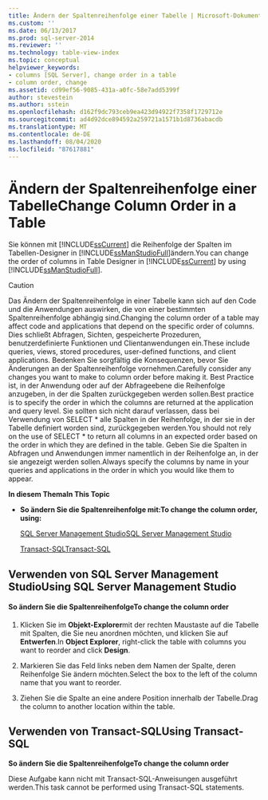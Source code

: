 ```yaml
---
title: Ändern der Spaltenreihenfolge einer Tabelle | Microsoft-Dokumentation
ms.custom: ''
ms.date: 06/13/2017
ms.prod: sql-server-2014
ms.reviewer: ''
ms.technology: table-view-index
ms.topic: conceptual
helpviewer_keywords:
- columns [SQL Server], change order in a table
- column order, change
ms.assetid: cd99ef56-9085-431a-a0fc-58e7add5399f
author: stevestein
ms.author: sstein
ms.openlocfilehash: d162f9dc793ceb9ea423d94922f7358f1729712e
ms.sourcegitcommit: ad4d92dce894592a259721a1571b1d8736abacdb
ms.translationtype: MT
ms.contentlocale: de-DE
ms.lasthandoff: 08/04/2020
ms.locfileid: "87617881"
---
```

# <a name="change-column-order-in-a-table"></a><span data-ttu-id="c1493-102">Ändern der Spaltenreihenfolge einer Tabelle</span><span class="sxs-lookup"><span data-stu-id="c1493-102">Change Column Order in a Table</span></span>
  <span data-ttu-id="c1493-103">Sie können mit [!INCLUDE[ssCurrent](../../includes/sscurrent-md.md)] die Reihenfolge der Spalten im Tabellen-Designer in [!INCLUDE[ssManStudioFull](../../includes/ssmanstudiofull-md.md)]ändern.</span><span class="sxs-lookup"><span data-stu-id="c1493-103">You can change the order of columns in Table Designer in [!INCLUDE[ssCurrent](../../includes/sscurrent-md.md)] by using [!INCLUDE[ssManStudioFull](../../includes/ssmanstudiofull-md.md)].</span></span>  
  
> [!CAUTION]  
>  <span data-ttu-id="c1493-104">Das Ändern der Spaltenreihenfolge in einer Tabelle kann sich auf den Code und die Anwendungen auswirken, die von einer bestimmten Spaltenreihenfolge abhängig sind.</span><span class="sxs-lookup"><span data-stu-id="c1493-104">Changing the column order of a table may affect code and applications that depend on the specific order of columns.</span></span> <span data-ttu-id="c1493-105">Dies schließt Abfragen, Sichten, gespeicherte Prozeduren, benutzerdefinierte Funktionen und Clientanwendungen ein.</span><span class="sxs-lookup"><span data-stu-id="c1493-105">These include queries, views, stored procedures, user-defined functions, and client applications.</span></span> <span data-ttu-id="c1493-106">Bedenken Sie sorgfältig die Konsequenzen, bevor Sie Änderungen an der Spaltenreihenfolge vornehmen.</span><span class="sxs-lookup"><span data-stu-id="c1493-106">Carefully consider any changes you want to make to column order before making it.</span></span> <span data-ttu-id="c1493-107">Best Practice ist, in der Anwendung oder auf der Abfrageebene die Reihenfolge anzugeben, in der die Spalten zurückgegeben werden sollen.</span><span class="sxs-lookup"><span data-stu-id="c1493-107">Best practice is to specify the order in which the columns are returned at the application and query level.</span></span> <span data-ttu-id="c1493-108">Sie sollten sich nicht darauf verlassen, dass bei Verwendung von SELECT \* alle Spalten in der Reihenfolge, in der sie in der Tabelle definiert worden sind, zurückgegeben werden.</span><span class="sxs-lookup"><span data-stu-id="c1493-108">You should not rely on the use of SELECT \* to return all columns in an expected order based on the order in which they are defined in the table.</span></span> <span data-ttu-id="c1493-109">Geben Sie die Spalten in Abfragen und Anwendungen immer namentlich in der Reihenfolge an, in der sie angezeigt werden sollen.</span><span class="sxs-lookup"><span data-stu-id="c1493-109">Always specify the columns by name in your queries and applications in the order in which you would like them to appear.</span></span>  
  
 <span data-ttu-id="c1493-110">**In diesem Thema**</span><span class="sxs-lookup"><span data-stu-id="c1493-110">**In This Topic**</span></span>  
  
-   <span data-ttu-id="c1493-111">**So ändern Sie die Spaltenreihenfolge mit:**</span><span class="sxs-lookup"><span data-stu-id="c1493-111">**To change the column order, using:**</span></span>  
  
     [<span data-ttu-id="c1493-112">SQL Server Management Studio</span><span class="sxs-lookup"><span data-stu-id="c1493-112">SQL Server Management Studio</span></span>](#SSMSProcedure)  
  
     [<span data-ttu-id="c1493-113">Transact-SQL</span><span class="sxs-lookup"><span data-stu-id="c1493-113">Transact-SQL</span></span>](#TsqlProcedure)  
  
##  <a name="using-sql-server-management-studio"></a><a name="SSMSProcedure"></a> <span data-ttu-id="c1493-114">Verwenden von SQL Server Management Studio</span><span class="sxs-lookup"><span data-stu-id="c1493-114">Using SQL Server Management Studio</span></span>  
  
#### <a name="to-change-the-column-order"></a><span data-ttu-id="c1493-115">So ändern Sie die Spaltenreihenfolge</span><span class="sxs-lookup"><span data-stu-id="c1493-115">To change the column order</span></span>  
  
1.  <span data-ttu-id="c1493-116">Klicken Sie im **Objekt-Explorer**mit der rechten Maustaste auf die Tabelle mit Spalten, die Sie neu anordnen möchten, und klicken Sie auf **Entwerfen**.</span><span class="sxs-lookup"><span data-stu-id="c1493-116">In **Object Explorer**, right-click the table with columns you want to reorder and click **Design**.</span></span>  
  
2.  <span data-ttu-id="c1493-117">Markieren Sie das Feld links neben dem Namen der Spalte, deren Reihenfolge Sie ändern möchten.</span><span class="sxs-lookup"><span data-stu-id="c1493-117">Select the box to the left of the column name that you want to reorder.</span></span>  
  
3.  <span data-ttu-id="c1493-118">Ziehen Sie die Spalte an eine andere Position innerhalb der Tabelle.</span><span class="sxs-lookup"><span data-stu-id="c1493-118">Drag the column to another location within the table.</span></span>  
  
##  <a name="using-transact-sql"></a><a name="TsqlProcedure"></a> <span data-ttu-id="c1493-119">Verwenden von Transact-SQL</span><span class="sxs-lookup"><span data-stu-id="c1493-119">Using Transact-SQL</span></span>  
 <span data-ttu-id="c1493-120">**So ändern Sie die Spaltenreihenfolge**</span><span class="sxs-lookup"><span data-stu-id="c1493-120">**To change the column order**</span></span>  
  
 <span data-ttu-id="c1493-121">Diese Aufgabe kann nicht mit Transact-SQL-Anweisungen ausgeführt werden.</span><span class="sxs-lookup"><span data-stu-id="c1493-121">This task cannot be performed using Transact-SQL statements.</span></span>  
  
###  <a name="TsqlExample"></a>  

